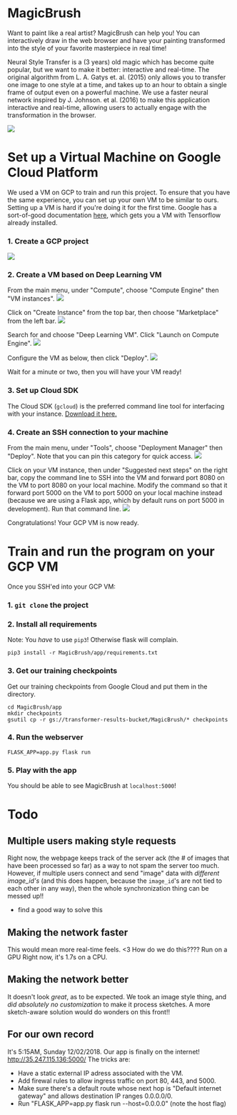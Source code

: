 # MagicBrush

Want to paint like a real artist? MagicBrush can help you! You can interactively draw in the web browser and have your painting transformed into the style of your favorite masterpiece in real time!

Neural Style Transfer is a (3 years) old magic which has become quite popular, but we want to make it better: interactive and real-time. The original algorithm from L. A. Gatys et. al. (2015) only allows you to transfer one image to one style at a time, and takes up to an hour to obtain a single frame of output even on a powerful machine. We use a faster neural network inspired by J. Johnson. et al. (2016) to make this application interactive and real-time, allowing users to actually engage with the transformation in the browser.

<img src="docs/hi3.png">

# Set up a Virtual Machine on Google Cloud Platform
We used a VM on GCP to train and run this project. To ensure that you have the same experience, you can set up your own VM to be similar to ours. Setting up a VM is hard if you're doing it for the first time. Google has a sort-of-good documentation [here](https://cloud.google.com/deep-learning-vm/docs/quickstart-marketplace), which gets you a VM with Tensorflow already installed.

### 1. Create a GCP project

<img src="docs/VMsetup-step1.png">

### 2. Create a VM based on Deep Learning VM

From the main menu, under "Compute", choose "Compute Engine" then "VM instances".
<img src="docs/VMsetup-step2-1.png">

Click on "Create Instance" from the top bar, then choose "Marketplace" from the left bar.
<img src="docs/VMsetup-step2-2.png">

Search for and choose "Deep Learning VM". Click "Launch on Compute Engine".
<img src="docs/VMsetup-step2-3.png">

Configure the VM as below, then click "Deploy".
<img src="docs/VMsetup-step2-4.png">

Wait for a minute or two, then you will have your VM ready!

### 3. Set up Cloud SDK

The Cloud SDK (`gcloud`) is the preferred command line tool for interfacing with your instance. [Download it here.](https://cloud.google.com/sdk/install)

### 4. Create an SSH connection to your machine

From the main menu, under "Tools", choose "Deployment Manager" then "Deploy". Note that you can pin this category for quick access.
<img src="docs/VMsetup-step3-1.png">

Click on your VM instance, then under "Suggested next steps" on the right bar, copy the command line to SSH into the VM and forward port 8080 on the VM to port 8080 on your local machine. Modify the command so that it forward port 5000 on the VM to port 5000 on your local machine instead (because we are using a Flask app, which by default runs on port 5000 in development). Run that command line.
<img src="docs/VMsetup-step3-2.png">

Congratulations! Your GCP VM is now ready.

# Train and run the program on your GCP VM

Once you SSH'ed into your GCP VM:

### 1. `git clone` the project

### 2. Install all requirements
Note: You *have* to use `pip3`! Otherwise flask will complain.
```
pip3 install -r MagicBrush/app/requirements.txt
```

### 3. Get our training checkpoints
Get our training checkpoints from Google Cloud and put them in the directory.
```
cd MagicBrush/app
mkdir checkpoints
gsutil cp -r gs://transformer-results-bucket/MagicBrush/* checkpoints
```
### 4. Run the webserver
```
FLASK_APP=app.py flask run
```

### 5. Play with the app
You should be able to see MagicBrush at `localhost:5000`!

# Todo

## Multiple users making style requests
Right now, the webpage keeps track of the server ack (the # of images that have been processed so far) as a way to not spam the server too much. However, if multiple users connect and send "image" data with *different image_id's* (and this does happen, because the `image_id`'s are not tied to each other in any way), then the whole synchronization thing can be messed up!!
- find a good way to solve this

## Making the network faster
This would mean more real-time feels. <3 How do we do this???? Run on a GPU
Right now, it's 1.7s on a CPU.

## Making the network better
It doesn't look *great*, as to be expected. We took an image style thing, and *did absolutely no customization* to make it process sketches. A more sketch-aware solution would do wonders on this front!!

## For our own record
It's 5:15AM, Sunday 12/02/2018. Our app is finally on the internet! http://35.247.115.136:5000/
The tricks are:
- Have a static external IP adress associated with the VM.
- Add firewal rules to allow ingress traffic on port 80, 443, and 5000.
- Make sure there's a default route whose next hop is "Default internet gateway" and allows destination IP ranges 0.0.0.0/0.
- Run "FLASK_APP=app.py flask run --host=0.0.0.0" (note the host flag)
